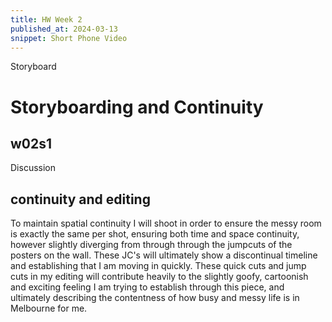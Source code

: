 ```yaml
---
title: HW Week 2
published_at: 2024-03-13
snippet: Short Phone Video
---
```


Storyboard

# Storyboarding and Continuity

## w02s1

Discussion
## continuity and editing
To maintain spatial continuity I will shoot in order to ensure the messy room is exactly the same per shot, ensuring both time and space continuity, however slightly diverging from through through the jumpcuts of the posters on the wall. These JC's will ultimately show a discontinual timeline and establishing that I am moving in quickly. These quick cuts and jump cuts in my editing will contribute heavily to the slightly goofy, cartoonish and exciting feeling I am trying to establish through this piece, and ultimately describing the contentness of how busy and messy life is in Melbourne for me.

